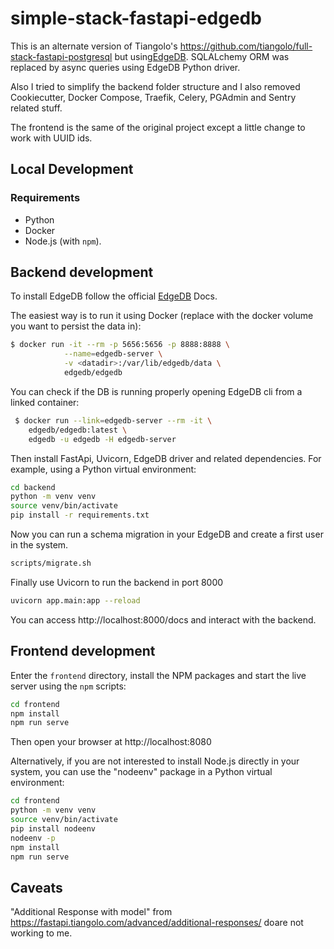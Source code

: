 # simple-stack-fastapi-edgedb

This is an alternate version of Tiangolo's https://github.com/tiangolo/full-stack-fastapi-postgresql but using[EdgeDB](https://github.com/edgedb/edgedb). SQLALchemy ORM was replaced by async queries using EdgeDB Python driver.

Also I tried to simplify the backend folder structure and I also removed Cookiecutter, Docker Compose, Traefik, Celery, PGAdmin and Sentry related stuff.

The frontend is the same of the original project except a little change to work with UUID ids.

## Local Development

### Requirements

* Python
* Docker
* Node.js (with `npm`).

## Backend development

To install EdgeDB follow the official [EdgeDB](https://edgedb.com/download?distro=docker) Docs.

The easiest way is to run it using Docker (replace <datadir> with the docker volume you want to persist the data in):

```bash
$ docker run -it --rm -p 5656:5656 -p 8888:8888 \
            --name=edgedb-server \
            -v <datadir>:/var/lib/edgedb/data \
            edgedb/edgedb

```

You can check if the DB is running properly opening EdgeDB cli from a linked container:

```bash
 $ docker run --link=edgedb-server --rm -it \
    edgedb/edgedb:latest \
    edgedb -u edgedb -H edgedb-server
```

Then install FastApi, Uvicorn, EdgeDB driver and related dependencies. For example, using a Python virtual environment:

```bash
cd backend
python -m venv venv
source venv/bin/activate
pip install -r requirements.txt
```

Now you can run a schema migration in your EdgeDB and create a first user in the system.

```bash
scripts/migrate.sh
```

Finally use Uvicorn to run the backend in port 8000

```bash
uvicorn app.main:app --reload
```

You can access http://localhost:8000/docs and interact with the backend.

## Frontend development

Enter the `frontend` directory, install the NPM packages and start the live server using the `npm` scripts:

```bash
cd frontend
npm install
npm run serve
```

Then open your browser at http://localhost:8080

Alternatively, if you are not interested to install Node.js directly in your system, you can use the "nodeenv" package in a Python virtual environment:

```bash
cd frontend
python -m venv venv
source venv/bin/activate
pip install nodeenv
nodeenv -p
npm install
npm run serve
```

## Caveats

"Additional Response with model" from https://fastapi.tiangolo.com/advanced/additional-responses/ doare not working to me.
